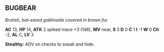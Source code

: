 ## BUGBEAR

_Brutish, bat-eared goblinoids covered in brown fur._

**AC** 13, **HP** 14, **ATK** 2 spiked mace +3 (1d6), **MV** near, **S** 3 **D** 0 **C** 1 **I** -1 **W** 0 **Ch** -2, **AL** C, **LV** 3

**Stealthy:** ADV on checks to sneak and hide.

